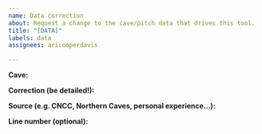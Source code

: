 ```yaml
---
name: Data correction
about: Request a change to the cave/pitch data that drives this tool.
title: "[DATA]"
labels: data
assignees: aricooperdavis

---
```


**Cave:**

**Correction (be detailed!):**

**Source (e.g. CNCC, Northern Caves, personal experience...):**

**Line number (optional):**
